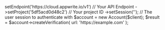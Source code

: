 <?php

use Getapp\Client;
use Getapp\Services\Account;

$client = (new Client())
    ->setEndpoint('https://cloud.appwrite.io/v1') // Your API Endpoint
    ->setProject('5df5acd0d48c2') // Your project ID
    ->setSession(''); // The user session to authenticate with

$account = new Account($client);

$result = $account->createVerification(
    url: 'https://example.com'
);
